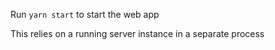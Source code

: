 Run `yarn start` to start the web app

This relies on a running server instance in a separate process
